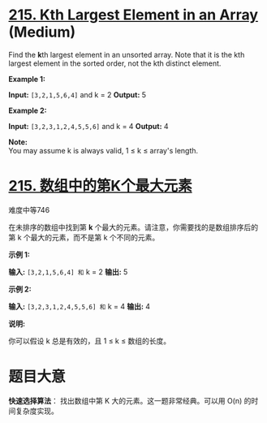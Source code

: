 # [215. Kth Largest Element in an Array](https://leetcode.com/problems/kth-largest-element-in-an-array/) (Medium)

Find the **k**th largest element in an unsorted array. Note that it is the kth largest element in the sorted order, not the kth distinct element.

**Example 1:**

**Input:** `[3,2,1,5,6,4]` and k = 2
**Output:** 5

**Example 2:**

**Input:** `[3,2,3,1,2,4,5,5,6]` and k = 4
**Output:** 4

**Note:**  
You may assume k is always valid, 1 ≤ k ≤ array's length.

# [215\. 数组中的第K个最大元素](https://leetcode-cn.com/problems/kth-largest-element-in-an-array/)

难度中等746

在未排序的数组中找到第 **k** 个最大的元素。请注意，你需要找的是数组排序后的第 k 个最大的元素，而不是第 k 个不同的元素。

**示例 1:**

**输入:** `[3,2,1,5,6,4] 和` k = 2
**输出:** 5

**示例 2:**

**输入:** `[3,2,3,1,2,4,5,5,6] 和` k = 4
**输出:** 4

**说明:**

你可以假设 k 总是有效的，且 1 ≤ k ≤ 数组的长度。

# 题目大意
**快速选择算法**：
找出数组中第 K ⼤的元素。这⼀题⾮常经典。可以⽤ O(n) 的时间复杂度实现。